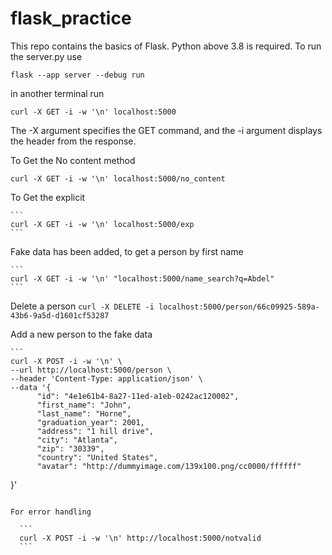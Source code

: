 # flask_practice
This repo contains the basics of Flask.
Python above 3.8 is required.
To run the server.py use
  ```
  flask --app server --debug run
  ```
in another terminal run
  ```
  curl -X GET -i -w '\n' localhost:5000
  ```
The -X argument specifies the GET command, and the -i argument displays the header from the response.

To Get the No content method
  ```
  curl -X GET -i -w '\n' localhost:5000/no_content
  ```
 To Get the explicit 
 
    ```
    curl -X GET -i -w '\n' localhost:5000/exp
    ```
  Fake data has been added, to get a person by first name
  
    ```
    curl -X GET -i -w '\n' "localhost:5000/name_search?q=Abdel"
    ```
  Delete a person
    ```
    curl -X DELETE -i localhost:5000/person/66c09925-589a-43b6-9a5d-d1601cf53287
    ```

  Add a new person to the fake data
  
    ```
    curl -X POST -i -w '\n' \
    --url http://localhost:5000/person \
    --header 'Content-Type: application/json' \
    --data '{
          "id": "4e1e61b4-8a27-11ed-a1eb-0242ac120002",
          "first_name": "John",
          "last_name": "Horne",
          "graduation_year": 2001,
          "address": "1 hill drive",
          "city": "Atlanta",
          "zip": "30339",
          "country": "United States",
          "avatar": "http://dummyimage.com/139x100.png/cc0000/ffffff"
  }'
  ```

For error handling

    ```
    curl -X POST -i -w '\n' http://localhost:5000/notvalid
    ```
